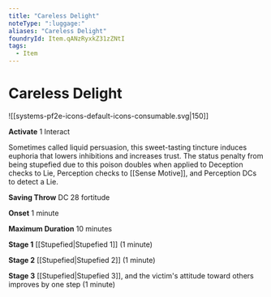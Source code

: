 ```yaml
---
title: "Careless Delight"
noteType: ":luggage:"
aliases: "Careless Delight"
foundryId: Item.qANzRyxkZ31zZNtI
tags:
  - Item
---
```


# Careless Delight
![[systems-pf2e-icons-default-icons-consumable.svg|150]]

**Activate** 1 Interact

Sometimes called liquid persuasion, this sweet-tasting tincture induces euphoria that lowers inhibitions and increases trust. The status penalty from being stupefied due to this poison doubles when applied to Deception checks to Lie, Perception checks to [[Sense Motive]], and Perception DCs to detect a Lie.

**Saving Throw** DC 28 fortitude

**Onset** 1 minute

**Maximum Duration** 10 minutes

**Stage 1** [[Stupefied|Stupefied 1]] (1 minute)

**Stage 2** [[Stupefied|Stupefied 2]] (1 minute)

**Stage 3** [[Stupefied|Stupefied 3]], and the victim's attitude toward others improves by one step (1 minute)
